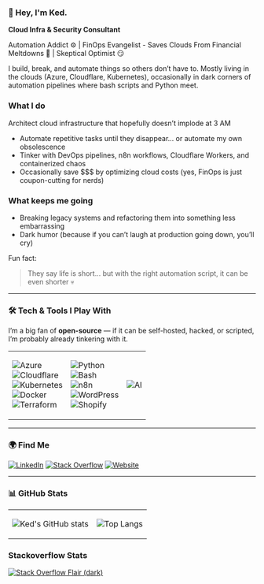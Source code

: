 ### 👋 Hey, I'm Ked. 

**Cloud Infra & Security Consultant**

Automation Addict ⚙️ | FinOps Evangelist - Saves Clouds From Financial Meltdowns 💸 | Skeptical Optimist 😏

I build, break, and automate things so others don’t have to.
Mostly living in the clouds (Azure, Cloudflare, Kubernetes), occasionally in dark corners of automation pipelines where bash scripts and Python meet.

### What I do
Architect cloud infrastructure that hopefully doesn’t implode at 3 AM
- Automate repetitive tasks until they disappear… or automate my own obsolescence
- Tinker with DevOps pipelines, n8n workflows, Cloudflare Workers, and containerized chaos
- Occasionally save $$$ by optimizing cloud costs (yes, FinOps is just coupon-cutting for nerds)

### What keeps me going
- Breaking legacy systems and refactoring them into something less embarrassing
- Dark humor (because if you can’t laugh at production going down, you’ll cry)

Fun fact: 

> They say life is short… but with the right automation script, it can be even shorter 💀 

---
### 🛠️ Tech & Tools I Play With
I’m a big fan of **open-source** — if it can be self-hosted, hacked, or scripted, I’m probably already tinkering with it.  

<table>
<tr>
<td>

![Azure](https://img.shields.io/badge/Azure-0078D4?logo=microsoft-azure&logoColor=white)  
![Cloudflare](https://img.shields.io/badge/Cloudflare-F38020?logo=cloudflare&logoColor=white)  
![Kubernetes](https://img.shields.io/badge/Kubernetes-326CE5?logo=kubernetes&logoColor=white)  
![Docker](https://img.shields.io/badge/Docker-2496ED?logo=docker&logoColor=white)  
![Terraform](https://img.shields.io/badge/Terraform-623CE4?logo=terraform&logoColor=white)  

</td>
<td>

![Python](https://img.shields.io/badge/Python-3776AB?logo=python&logoColor=white)  
![Bash](https://img.shields.io/badge/Bash-4EAA25?logo=gnu-bash&logoColor=white)  
![n8n](https://img.shields.io/badge/n8n-1ABC9C?logo=n8n&logoColor=white)  
![WordPress](https://img.shields.io/badge/WordPress-21759B?logo=wordpress&logoColor=white)  
![Shopify](https://img.shields.io/badge/Shopify-7AB55C?logo=shopify&logoColor=white)  


</td>
<td>
  
![AI](https://img.shields.io/badge/AI-000000?logo=openai&logoColor=white)  
</td>
</tr>
</table>

---
### 🌍 Find Me

[![LinkedIn](https://img.shields.io/badge/LinkedIn-0A66C2?logo=linkedin&logoColor=white)](https://www.linkedin.com/in/kedmardemootoo/)
[![Stack Overflow](https://img.shields.io/badge/Stack%20Overflow-F58025?logo=stackoverflow&logoColor=white)](https://stackoverflow.com/users/16046045)
[![Website](https://img.shields.io/badge/Website-000000?logo=vercel&logoColor=white)](https://nexops.dev)


---

### 📊 GitHub Stats

<table>
<tr>
<td>
  
![Ked's GitHub stats](https://github-readme-stats.vercel.app/api?username=nocticdr&show_icons=true&count_private=true&include_all_commits=true&theme=tokyonight)  
</td>
<td>
  
![Top Langs](https://github-readme-stats.vercel.app/api/top-langs/?username=nocticdr&layout=compact&theme=tokyonight)  
</td>
</tr>
</table>

### Stackoverflow Stats

<!-- Light theme -->
<!--[![Stack Overflow Flair](https://stackoverflow.com/users/flair/16046045.png)](https://stackoverflow.com/users/16046045) -->

<!-- Dark theme -->
[![Stack Overflow Flair (dark)](https://stackoverflow.com/users/flair/16046045.png?theme=dark)](https://stackoverflow.com/users/16046045)
